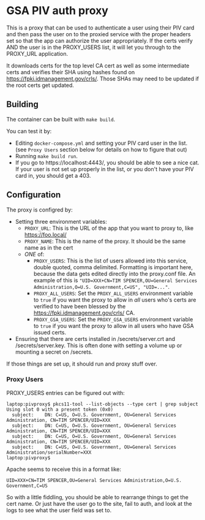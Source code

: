 # GSA PIV auth proxy

This is a proxy that can be used to authenticate a user using their PIV
card and then pass the user on to the proxied service with the proper
headers set so that the app can authorize the user appropriately.
If the certs verify AND the user is in the PROXY_USERS list, it will
let you through to the PROXY_URL application.

It downloads certs for the top level CA cert as well as some intermediate
certs and verifies their SHA using hashes found on https://fpki.idmanagement.gov/crls/.
Those SHAs may need to be updated if the root certs get updated.

## Building

The container can be built with `make build`.

You can test it by:
* Editing `docker-compose.yml` and setting your PIV card user in the list.
  (see `Proxy Users` section below for details on how to figure that out)
* Running `make build run`.
* If you go to https://localhost:4443/, you should be able to see a nice cat.
  If your user is not set up properly in the list, or you don't have your PIV card
  in, you should get a 403.

## Configuration

The proxy is configred by:
* Setting three environment variables:
  * `PROXY_URL`:  This is the URL of the app that you want to proxy to, like https://foo.local/
  * `PROXY_NAME`:  This is the name of the proxy.  It should be the same name as in the cert
  * _ONE_ of:
	* `PROXY_USERS`: This is the list of users allowed into this service, double quoted, comma delimited.
	  Formatting is important here, because the data gets edited directly into the proxy.conf file.
      An example of this is `"UID=XXX+CN=TIM SPENCER,OU=General Services Administration,O=U.S. Government,C=US", "UID=..."`.
	* `PROXY_ALL_USERS`: Set the `PROXY_ALL_USERS` environment variable to `true` if you want the proxy to
	  allow in _all_ users who's certs are verified to have been blessed by the
	  https://fpki.idmanagement.gov/crls/ CA.
	* `PROXY_GSA_USERS`: Set the `PROXY_GSA_USERS` environment variable to `true` if you want the proxy to
	  allow in all users who have GSA issued certs.
* Ensuring that there are certs installed in /secrets/server.crt and /secrets/server.key.
  This is often done with setting a volume up or mounting a secret on /secrets.

If those things are set up, it should run and proxy stuff over.

### Proxy Users

PROXY_USERS entries can be figured out with:
```
laptop:pivproxy$ pkcs11-tool --list-objects --type cert | grep subject 
Using slot 0 with a present token (0x0)
  subject:    DN: C=US, O=U.S. Government, OU=General Services Administration, CN=TIM SPENCER/UID=XXX
  subject:    DN: C=US, O=U.S. Government, OU=General Services Administration, CN=TIM SPENCER/UID=XXX
  subject:    DN: C=US, O=U.S. Government, OU=General Services Administration, CN=TIM SPENCER/UID=XXX
  subject:    DN: C=US, O=U.S. Government, OU=General Services Administration/serialNumber=XXX
laptop:pivproxy$ 
```

Apache seems to receive this in a format like:
```
UID=XXX+CN=TIM SPENCER,OU=General Services Administration,O=U.S. Government,C=US
```

So with a little fiddling, you should be able to rearrange things to get the cert name.  Or
just have the user go to the site, fail to auth, and look at the logs to see what the user field
was set to.
